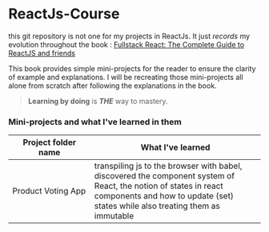 # ReactJs-Course
this git repository is not one for my projects in ReactJs. It just _records_ my evolution throughout the book : [Fullstack React: The Complete Guide to ReactJS and friends](https://www.amazon.fr/Fullstack-React-Complete-Reactjs-Friends/dp/0991344626)

This book provides simple mini-projects for the reader to ensure the clarity of example and explanations.
I will be recreating those mini-projects all alone from scratch after following the explanations in the book.

> **Learning by doing** is ***THE*** way to mastery.

### Mini-projects and what I've learned in them
|Project folder name |What I've learned|
|---|---|
|Product&nbsp;Voting&nbsp;App|transpiling js to the browser with babel, discovered the component system of React, the notion of states in react components and how to update (set) states while also treating them as immutable|
